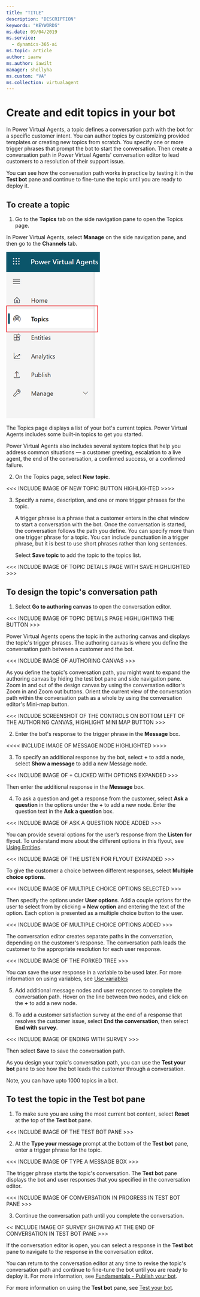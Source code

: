 ```yaml
---
title: "TITLE"
description: "DESCRIPTION"
keywords: "KEYWORDS"
ms.date: 09/04/2019
ms.service:
  - dynamics-365-ai
ms.topic: article
author: iaanw
ms.author: iawilt
manager: shellyha
ms.custom: "VA"
ms.collection: virtualagent
---
```



# Create and edit topics in your bot

In Power Virtual Agents, a topic defines a conversation path with the bot for a specific customer intent. You can author topics by customizing provided templates or creating new topics from scratch. You specify one or more trigger phrases that prompt the bot to start the conversation. Then create a conversation path in Power Virtual Agents' conversation editor to lead customers to a resolution of their support issue.


You can see how the conversation path works in practice by testing it in the **Test bot** pane and continue to fine-tune the topic until you are ready to deploy it.

## To create a topic

1. Go to the **Topics** tab on the side navigation pane to open the Topics page.

In Power Virtual Agents, select **Manage** on the side navigation pane, and then go to the **Channels** tab. 

   ![](media/topics-menu.png)

 The Topics page displays a list of your bot's current topics. Power Virtual Agents includes some built-in topics to get you started.

  Power Virtual Agents also includes several system topics that help you address common situations — a customer greeting, escalation to a live agent, the end of the conversation, a confirmed success, or a confirmed failure.
 

2. On the Topics page, select **New topic**.

<<< INCLUDE IMAGE OF NEW TOPIC BUTTON HIGHLIGHTED >>>>

3. Specify a name, description, and one or more trigger phrases for the topic.

    A trigger phrase is a phrase that a customer enters in the chat window to start a conversation with the bot. Once the conversation is started, the conversation follows the path you define. You can specify more than one trigger phrase for a topic. You can include punctuation in a trigger phrase, but it is best to use short phrases rather than long sentences.

    Select **Save topic** to add the topic to the topics list.

<<< INCLUDE IMAGE OF TOPIC DETAILS PAGE WITH SAVE HIGHLIGHTED >>>


## To design the topic's conversation path

1. Select **Go to authoring canvas** to open the conversation editor.

<<< INCLUDE IMAGE OF TOPIC DETAILS PAGE HIGHLIGHTING THE BUTTON  >>>

Power Virtual Agents opens the topic in the authoring canvas and displays the topic's trigger phrases. The authoring canvas is where you define the conversation path between a customer and the bot.

 <<< INCLUDE IMAGE OF AUTHORING CANVAS >>>
 
  As you define the topic's conversation path, you might want to expand the authoring canvas by hiding the test bot pane and side navigation pane. 
Zoom in and out of the design canvas by using the conversation editor's Zoom in and Zoom out buttons. Orient the current view of the conversation path within the conversation path as a whole by using the conversation editor's Mini-map button.

<<< INCLUDE SCREENSHOT OF THE CONTROLS ON BOTTOM LEFT OF THE AUTHORING CANVAS, HIGHLIGHT MINI MAP BUTTON >>>
 
2. Enter the bot's response to the trigger phrase in the **Message** box.

<<<< INCLUDE IMAGE OF MESSAGE NODE HIGHLIGHTED >>>>

3. To specify an additional response by the bot, select **+** to add a node, select **Show a message** to add a new Message node.

<<< INCLUDE IMAGE OF + CLICKED WITH OPTIONS EXPANDED >>>

   Then enter the additional response in the **Message** box.

4. To ask a question and get a response from the customer, select **Ask a question** in the options under the **+** to add a new node.    Enter the question text in the **Ask a question** box. 

<<< INCLUDE IMAGE OF ASK A QUESTION NODE ADDED >>>

   You can provide several options for the user’s response from the **Listen for** flyout. To understand more about the different options in this flyout, see [Using Entities](advanced-entities-greedy-slot-filling-virtual-agent.md).

<<< INCLUDE IMAGE OF THE LISTEN FOR FLYOUT EXPANDED >>>

   To give the customer a choice between different responses, select **Multiple choice options**.

  <<< INCLUDE IMAGE OF MULTIPLE CHOICE OPTIONS SELECTED >>>

   Then specify the options under **User options**. Add a couple options for the user to select from by clicking **+ New option** and entering the text of the option. Each option is presented as a multiple choice button to the user.

<<< INCLUDE IMAGE OF MULTIPLE CHOICE OPTIONS ADDED >>>

  The conversation editor creates separate paths in the conversation, depending on the customer's response. The conversation path leads the customer to the appropriate resolution for each user response.
  
<<< INCLUDE IMAGE OF THE FORKED TREE >>>

  You can save the user response in a variable to be used later. For more information on using variables, see [Use variables](authoring-variables-virtual-agent.md)

5. Add additional message nodes and user responses to complete the conversation path. Hover on the line between two nodes, and click on the **+** to add a new node.


6. To add a customer satisfaction survey at the end of a response that resolves the customer issue, select **End the conversation**, then select **End with survey**.

<<< INCLUDE IMAGE OF ENDING WITH SURVEY >>>

   Then select **Save** to save the conversation path.

As you design your topic's conversation path, you can use the **Test your bot** pane to see how the bot leads the customer through a conversation.


Note, you can have upto 1000 topics in a bot.

## To test the topic in the Test bot pane

1. To make sure you are using the most current bot content, select **Reset** at the top of the **Test bot** pane.

 <<< INCLUDE IMAGE OF THE TEST BOT PANE >>>

2. At the **Type your message** prompt at the bottom of the **Test bot** pane, enter a trigger phrase for the topic.

<<< INCLUDE IMAGE OF TYPE A MESSAGE BOX >>>

   The trigger phrase starts the topic's conversation. The **Test bot** pane displays the bot and user responses that you specified in the conversation editor.

 <<< INCLUDE IMAGE OF CONVERSATION IN PROGRESS IN TEST BOT PANE >>>
 
3. Continue the conversation path until you complete the conversation.

<< INCLUDE IMAGE OF SURVEY SHOWING AT THE END OF CONVERSATION IN TEST BOT PANE >>>

   If the conversation editor is open, you can select a response in the **Test bot** pane to navigate to the response in the conversation editor.

You can return to the conversation editor at any time to revise the topic's conversation path and continue to fine-tune the bot until you are ready to deploy it. For more information, see [Fundamentals - Publish your bot](publication-fundamentals-virtual-agent.md).

For more information on using the **Test bot** pane, see [Test your bot](authoring-test-bot-virtual-agent.md).

